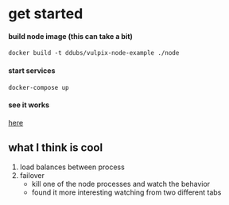 # get started


#### build node image (this can take a bit)
`docker build -t ddubs/vulpix-node-example ./node` 

#### start services

`docker-compose up`

#### see it works

[here](http://localhost:8000)

## what I think is cool
1. load balances between process
2. failover
    * kill one of the node processes and watch the behavior
    * found it more interesting watching from two different tabs
